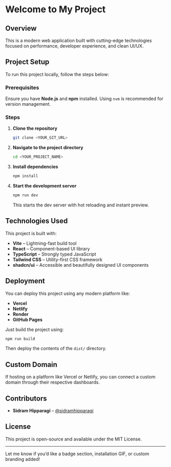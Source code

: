 

# Welcome to My Project

## Overview

This is a modern web application built with cutting-edge technologies focused on performance, developer experience, and clean UI/UX.

## Project Setup

To run this project locally, follow the steps below:

### Prerequisites

Ensure you have **Node.js** and **npm** installed. Using `nvm` is recommended for version management.

### Steps

1. **Clone the repository**

   ```bash
   git clone <YOUR_GIT_URL>
   ```

2. **Navigate to the project directory**

   ```bash
   cd <YOUR_PROJECT_NAME>
   ```

3. **Install dependencies**

   ```bash
   npm install
   ```

4. **Start the development server**

   ```bash
   npm run dev
   ```

   This starts the dev server with hot reloading and instant preview.

## Technologies Used

This project is built with:

* **Vite** – Lightning-fast build tool
* **React** – Component-based UI library
* **TypeScript** – Strongly typed JavaScript
* **Tailwind CSS** – Utility-first CSS framework
* **shadcn/ui** – Accessible and beautifully designed UI components

## Deployment

You can deploy this project using any modern platform like:

* **Vercel**
* **Netlify**
* **Render**
* **GitHub Pages**

Just build the project using:

```bash
npm run build
```

Then deploy the contents of the `dist/` directory.

## Custom Domain

If hosting on a platform like Vercel or Netlify, you can connect a custom domain through their respective dashboards.

## Contributors

* **Sidram Hipparagi** – [@sidramhipparagi](https://github.com/sidramhipparagi)

## License

This project is open-source and available under the MIT License.

---

Let me know if you’d like a badge section, installation GIF, or custom branding added!
